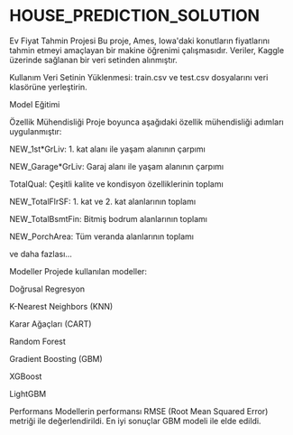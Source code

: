 # HOUSE_PREDICTION_SOLUTION

Ev Fiyat Tahmin Projesi
Bu proje, Ames, Iowa'daki konutların fiyatlarını tahmin etmeyi amaçlayan bir makine öğrenimi çalışmasıdır. Veriler, Kaggle üzerinde sağlanan bir veri setinden alınmıştır.

Kullanım
Veri Setinin Yüklenmesi: train.csv ve test.csv dosyalarını veri klasörüne yerleştirin.

Model Eğitimi

Özellik Mühendisliği
Proje boyunca aşağıdaki özellik mühendisliği adımları uygulanmıştır:

NEW_1st*GrLiv: 1. kat alanı ile yaşam alanının çarpımı

NEW_Garage*GrLiv: Garaj alanı ile yaşam alanının çarpımı

TotalQual: Çeşitli kalite ve kondisyon özelliklerinin toplamı

NEW_TotalFlrSF: 1. kat ve 2. kat alanlarının toplamı

NEW_TotalBsmtFin: Bitmiş bodrum alanlarının toplamı

NEW_PorchArea: Tüm veranda alanlarının toplamı

ve daha fazlası...

Modeller
Projede kullanılan modeller:

Doğrusal Regresyon

K-Nearest Neighbors (KNN)

Karar Ağaçları (CART)

Random Forest

Gradient Boosting (GBM)

XGBoost

LightGBM

Performans
Modellerin performansı RMSE (Root Mean Squared Error) metriği ile değerlendirildi. En iyi sonuçlar GBM modeli ile elde edildi.

